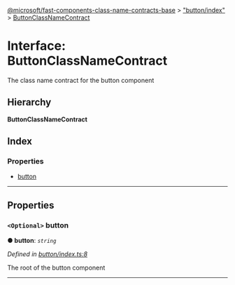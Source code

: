 [@microsoft/fast-components-class-name-contracts-base](../README.md) > ["button/index"](../modules/_button_index_.md) > [ButtonClassNameContract](../interfaces/_button_index_.buttonclassnamecontract.md)

# Interface: ButtonClassNameContract

The class name contract for the button component

## Hierarchy

**ButtonClassNameContract**

## Index

### Properties

* [button](_button_index_.buttonclassnamecontract.md#button)

---

## Properties

<a id="button"></a>

### `<Optional>` button

**● button**: *`string`*

*Defined in [button/index.ts:8](https://github.com/Microsoft/fast-dna/blob/164dd3ca/packages/fast-components-class-name-contracts-base/src/button/index.ts#L8)*

The root of the button component

___

